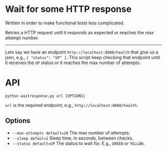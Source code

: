 Wait for some HTTP response
===========================

Written in order to make functional tests less complicated.

Retries a HTTP request until it responds as expected or reaches
the max attempt number.

------------------------------------------------------------------

Lets say we have an endpoint `http://localhost:8080/health` that give
us a json, e.g., `{ "status": "UP" }`. This script keep checking that endpoint
until it receives the `UP` status or it reaches the max number of attempts.

# API

`python waitresponse.py url [OPTIONS]`

`url` is the required endpoint, e.g., `http://localhost:8080/health`.

## Options

* `--max-attempts default=20` The max number of attempts.
* `--sleep defaul=1` Sleep time, in seconds, between checks.
* `--status default=UP` The status to wait for. E.g., `GREEN` or `YELLOW`.
